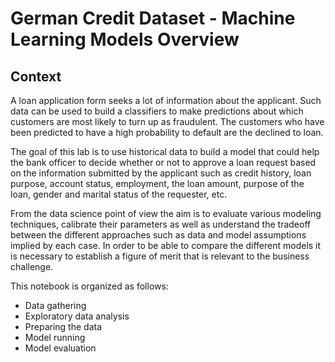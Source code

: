 # German Credit Dataset - Machine Learning Models Overview

## Context
A loan application form seeks a lot of information about the applicant. Such data can be used to build a classifiers to make predictions about which customers are most likely to turn up as fraudulent. The customers who have been predicted to have a high probability to default are the declined to loan. 

The goal of this lab is to use historical data to build a model that could help the bank officer to decide whether or not to approve a loan request based on the information submitted by the applicant such as credit history, loan purpose, account status, employment, the loan amount, purpose of the loan, gender and marital status of the requester, etc. 

From the data science point of view the aim is to evaluate various modeling techniques, calibrate their parameters as well as understand the tradeoff between the different approaches such as data and model assumptions implied by each case. In order to be able to compare the different models it is necessary to establish a figure of merit that is relevant to the business challenge.

This notebook is organized as follows:

- Data gathering
- Exploratory data analysis
- Preparing the data
- Model running
- Model evaluation

